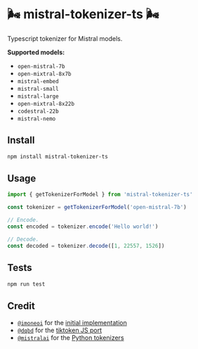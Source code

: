 # 🌬️ mistral-tokenizer-ts 🌬️

Typescript tokenizer for Mistral models.

**Supported models:**
* `open-mistral-7b`
* `open-mixtral-8x7b`
* `mistral-embed`
* `mistral-small`
* `mistral-large`
* `open-mixtral-8x22b`
* `codestral-22b`
* `mistral-nemo`

## Install

```sh
npm install mistral-tokenizer-ts
```

## Usage

```ts
import { getTokenizerForModel } from 'mistral-tokenizer-ts'

const tokenizer = getTokenizerForModel('open-mistral-7b')

// Encode.
const encoded = tokenizer.encode('Hello world!')

// Decode.
const decoded = tokenizer.decode([1, 22557, 1526])
```

## Tests

```sh
npm run test
```

## Credit

* [`@imoneoi`](https://github.com/imoneoi) for the [initial implementation](https://github.com/imoneoi/mistral-tokenizer)
* [`@dqbd`](https://github.com/dqbd) for the [tiktoken JS port](https://github.com/dqbd/tiktoken/tree/main/js)
* [`@mistralai`](https://github.com/mistralai) for the [Python tokenizers](https://github.com/mistralai/mistral-common)

